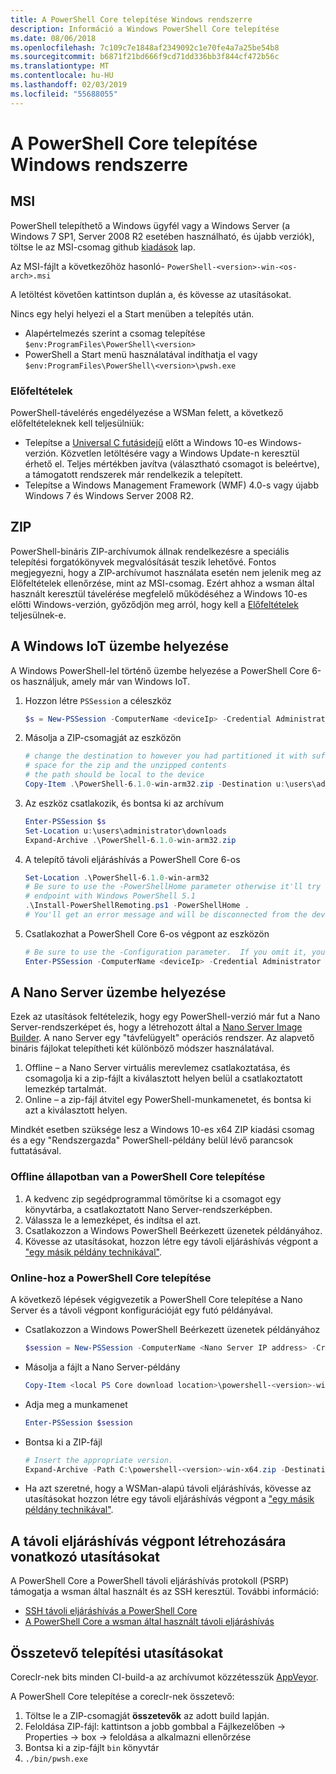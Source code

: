 ```yaml
---
title: A PowerShell Core telepítése Windows rendszerre
description: Információ a Windows PowerShell Core telepítése
ms.date: 08/06/2018
ms.openlocfilehash: 7c109c7e1848af2349092c1e70fe4a7a25be54b8
ms.sourcegitcommit: b6871f21bd666f9cd71dd336bb3f844cf472b56c
ms.translationtype: MT
ms.contentlocale: hu-HU
ms.lasthandoff: 02/03/2019
ms.locfileid: "55688055"
---
```

# <a name="installing-powershell-core-on-windows"></a>A PowerShell Core telepítése Windows rendszerre

## <a name="msi"></a>MSI

PowerShell telepíthető a Windows ügyfél vagy a Windows Server (a Windows 7 SP1, Server 2008 R2 esetében használható, és újabb verziók), töltse le az MSI-csomag github [kiadások][] lap.

Az MSI-fájlt a következőhöz hasonló- `PowerShell-<version>-win-<os-arch>.msi`
<!-- TODO: should be updated to point to the Download Center as well -->

A letöltést követően kattintson duplán a, és kövesse az utasításokat.

Nincs egy helyi helyezi el a Start menüben a telepítés után.

- Alapértelmezés szerint a csomag telepítése `$env:ProgramFiles\PowerShell\<version>`
- PowerShell a Start menü használatával indíthatja el vagy `$env:ProgramFiles\PowerShell\<version>\pwsh.exe`

### <a name="prerequisites"></a>Előfeltételek

PowerShell-távelérés engedélyezése a WSMan felett, a következő előfeltételeknek kell teljesülniük:

- Telepítse a [Universal C futásidejű](https://www.microsoft.com/download/details.aspx?id=50410) előtt a Windows 10-es Windows-verzión.
  Közvetlen letöltésére vagy a Windows Update-n keresztül érhető el.
  Teljes mértékben javítva (választható csomagot is beleértve), a támogatott rendszerek már rendelkezik a telepített.
- Telepítse a Windows Management Framework (WMF) 4.0-s vagy újabb Windows 7 és Windows Server 2008 R2.

## <a name="zip"></a>ZIP

PowerShell-bináris ZIP-archívumok állnak rendelkezésre a speciális telepítési forgatókönyvek megvalósítását teszik lehetővé.
Fontos megjegyezni, hogy a ZIP-archívumot használata esetén nem jelenik meg az Előfeltételek ellenőrzése, mint az MSI-csomag.
Ezért ahhoz a wsman által használt keresztül távelérése megfelelő működéséhez a Windows 10-es előtti Windows-verzión, győződjön meg arról, hogy kell a [Előfeltételek](#prerequisites) teljesülnek-e.

## <a name="deploying-on-windows-iot"></a>A Windows IoT üzembe helyezése

A Windows PowerShell-lel történő üzembe helyezése a PowerShell Core 6-os használjuk, amely már van Windows IoT.

1. Hozzon létre `PSSession` a céleszköz

   ```powershell
   $s = New-PSSession -ComputerName <deviceIp> -Credential Administrator
   ```

2. Másolja a ZIP-csomagját az eszközön

   ```powershell
   # change the destination to however you had partitioned it with sufficient
   # space for the zip and the unzipped contents
   # the path should be local to the device
   Copy-Item .\PowerShell-6.1.0-win-arm32.zip -Destination u:\users\administrator\Downloads -ToSession $s
   ```

3. Az eszköz csatlakozik, és bontsa ki az archívum

   ```powershell
   Enter-PSSession $s
   Set-Location u:\users\administrator\downloads
   Expand-Archive .\PowerShell-6.1.0-win-arm32.zip
   ```

4. A telepítő távoli eljáráshívás a PowerShell Core 6-os

   ```powershell
   Set-Location .\PowerShell-6.1.0-win-arm32
   # Be sure to use the -PowerShellHome parameter otherwise it'll try to create a new
   # endpoint with Windows PowerShell 5.1
   .\Install-PowerShellRemoting.ps1 -PowerShellHome .
   # You'll get an error message and will be disconnected from the device because it has to restart WinRM
   ```

5. Csatlakozhat a PowerShell Core 6-os végpont az eszközön

   ```powershell
   # Be sure to use the -Configuration parameter.  If you omit it, you will connect to Windows PowerShell 5.1
   Enter-PSSession -ComputerName <deviceIp> -Credential Administrator -Configuration powershell.6.1.0
   ```

## <a name="deploying-on-nano-server"></a>A Nano Server üzembe helyezése

Ezek az utasítások feltételezik, hogy egy PowerShell-verzió már fut a Nano Server-rendszerképet és, hogy a létrehozott által a [Nano Server Image Builder](/windows-server/get-started/deploy-nano-server).
A nano Server egy "távfelügyelt" operációs rendszer. Az alapvető bináris fájlokat telepítheti két különböző módszer használatával.

1. Offline – a Nano Server virtuális merevlemez csatlakoztatása, és csomagolja ki a zip-fájlt a kiválasztott helyen belül a csatlakoztatott lemezkép tartalmát.
2. Online – a zip-fájl átvitel egy PowerShell-munkamenetet, és bontsa ki azt a kiválasztott helyen.

Mindkét esetben szüksége lesz a Windows 10-es x64 ZIP kiadási csomag és a egy "Rendszergazda" PowerShell-példány belül lévő parancsok futtatásával.

### <a name="offline-deployment-of-powershell-core"></a>Offline állapotban van a PowerShell Core telepítése

1. A kedvenc zip segédprogrammal tömörítse ki a csomagot egy könyvtárba, a csatlakoztatott Nano Server-rendszerképben.
2. Válassza le a lemezképet, és indítsa el azt.
3. Csatlakozzon a Windows PowerShell Beérkezett üzenetek példányához.
4. Kövesse az utasításokat, hozzon létre egy távoli eljáráshívás végpont a ["egy másik példány technikával"](../learn/remoting/wsman-remoting-in-powershell-core.md#executed-by-another-instance-of-powershell-on-behalf-of-the-instance-that-it-will-register).

### <a name="online-deployment-of-powershell-core"></a>Online-hoz a PowerShell Core telepítése

A következő lépések végigvezetik a PowerShell Core telepítése a Nano Server és a távoli végpont konfigurációját egy futó példányával.

- Csatlakozzon a Windows PowerShell Beérkezett üzenetek példányához

  ```powershell
  $session = New-PSSession -ComputerName <Nano Server IP address> -Credential <An Administrator account on the system>
  ```

- Másolja a fájlt a Nano Server-példány

  ```powershell
  Copy-Item <local PS Core download location>\powershell-<version>-win-x64.zip c:\ -ToSession $session
  ```

- Adja meg a munkamenet

  ```powershell
  Enter-PSSession $session
  ```

- Bontsa ki a ZIP-fájl

  ```powershell
  # Insert the appropriate version.
  Expand-Archive -Path C:\powershell-<version>-win-x64.zip -DestinationPath "C:\PowerShellCore_<version>"
  ```

- Ha azt szeretné, hogy a WSMan-alapú távoli eljáráshívás, kövesse az utasításokat hozzon létre egy távoli eljáráshívás végpont a ["egy másik példány technikával"](../learn/remoting/WSMan-Remoting-in-PowerShell-Core.md#executed-by-another-instance-of-powershell-on-behalf-of-the-instance-that-it-will-register).

## <a name="instructions-to-create-a-remoting-endpoint"></a>A távoli eljáráshívás végpont létrehozására vonatkozó utasításokat

A PowerShell Core a PowerShell távoli eljáráshívás protokoll (PSRP) támogatja a wsman által használt és az SSH keresztül.
További információ:

- [SSH távoli eljáráshívás a PowerShell Core][ssh-remoting]
- [A PowerShell Core a wsman által használt távoli eljáráshívás][wsman-remoting]

## <a name="artifact-installation-instructions"></a>Összetevő telepítési utasításokat

Coreclr-nek bits minden CI-build-a az archívumot közzétesszük [AppVeyor][].

A PowerShell Core telepítése a coreclr-nek összetevő:

1. Töltse le a ZIP-csomagját **összetevők** az adott build lapján.
2. Feloldása ZIP-fájl: kattintson a jobb gombbal a Fájlkezelőben -> Properties -> box -> feloldása a alkalmazni ellenőrzése
3. Bontsa ki a zip-fájlt `bin` könyvtár
4. `./bin/pwsh.exe`

<!-- [download-center]: TODO -->

[kiadások]: https://github.com/PowerShell/PowerShell/releases
[ssh-remoting]: ../core-powershell/SSH-Remoting-in-PowerShell-Core.md
[wsman-remoting]: ../core-powershell/WSMan-Remoting-in-PowerShell-Core.md
[AppVeyor]: https://ci.appveyor.com/project/PowerShell/powershell
